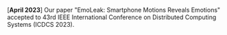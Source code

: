[**April 2023**] Our paper "EmoLeak: Smartphone Motions Reveals Emotions" accepted to 43rd IEEE International Conference on Distributed Computing Systems (ICDCS 2023).